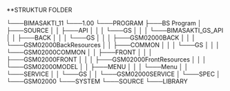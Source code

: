 **STRUKTUR FOLDER

└───BIMASAKTI_11
    └───1.00
        └───PROGRAM
            ├───BS Program
            │   ├───SOURCE
            │   │   ├───API
            │   │   │   └───GS
            │   │   │       └───BIMASAKTI_GS_API
            │   │   ├───BACK
            │   │   │   └───GS
            │   │   │       ├───GSM02000BACK
            │   │   │       └───GSM02000BackResources
            │   │   ├───COMMON
            │   │   │   └───GS
            │   │   │       └───GSM02000COMMON
            │   │   ├───FRONT
            │   │   │   ├───GSM02000FRONT
            │   │   │   ├───GSM02000FrontResources
            │   │   │   └───GSM02000MODEL
            │   │   ├───MENU
            │   │   │   └───Menu
            │   │   └───SERVICE
            │   │       └───GS
            │   │           └───GSM02000SERVICE
            │   └───SPEC
            │       └───GSM02000
            └───SYSTEM
                └───SOURCE
                    └───LIBRARY
